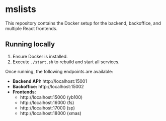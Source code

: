 # mslists

This repository contains the Docker setup for the backend, backoffice, and multiple React frontends.

## Running locally

1. Ensure Docker is installed.
2. Execute `./start.sh` to rebuild and start all services.

Once running, the following endpoints are available:

- **Backend API:** http://localhost:15001
- **Backoffice:** http://localhost:15002
- **Frontends:**
  - http://localhost:15000 (yb100)
  - http://localhost:16000 (fs)
  - http://localhost:17000 (sp)
  - http://localhost:18000 (xmas)
